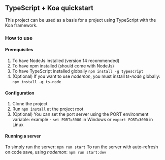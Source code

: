 
## TypeScript + Koa quickstart

This project can be used as a basis for a project using TypeScript with the Koa framework.

### How to use

#### Prerequisites
1. To have NodeJs installed (version 14 recommended)
2. To have npm installed (should come with NodeJs)
3. To have TypeScript installed globally `npm install -g typescript`
4. (Optional) If you want to use *nodemon*, you must install *ts-node* globally: `npm install -g ts-node`

#### Configuration
1. Clone the project
2. Run `npm install` at the project root
3. (Optional) You can set the port server using the PORT environment variable: example - `set PORT=3000` in Windows or `export PORT=3000` in Linux

#### Running a server
To simply run the server: `npm run start`
To run the server with auto-refresh on code save, using *nodemon*: `npm run start:dev`
